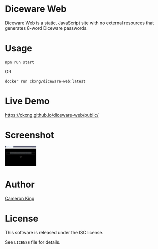# Diceware Web

Diceware Web is a static, JavaScript site with no external resources that
generates 8-word Diceware passwords.

# Usage

    npm run start

OR

    docker run ckxng/diceware-web:latest

# Live Demo

https://ckxng.github.io/diceware-web/public/

# Screenshot

[![Screenshot](./screenshot_thumb.png)](./screenshot.png)

# Author

[Cameron King](http://cameronking.me)

# License

This software is released under the ISC license.

See `LICENSE` file for details.
